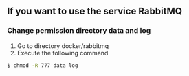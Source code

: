 ## If you want to use the service RabbitMQ
### Change permission directory data and log
1. Go to directory docker/rabbitmq 
2. Execute the following command
``` bash 
$ chmod -R 777 data log
```